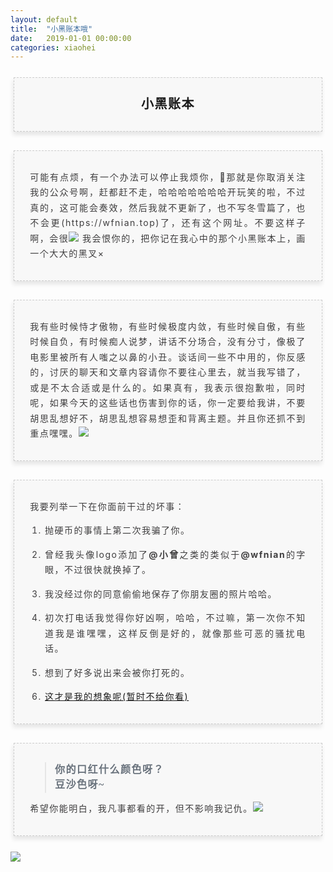 ```yaml
---
layout: default
title:  "小黑账本哦"
date:   2019-01-01 00:00:00
categories: xiaohei
---
```


<section class="_editor" style="margin: 20px 0px;">
    <section style="padding: 5px;box-sizing: border-box;">
        <section style="text-align: center;border-width: 1px;border-style: dashed;border-color: #cccccc;background: #f8f8f8;box-shadow: #e5e5e5 -1px 5px 7px;letter-spacing: 1.5px;padding: 1em;color: #3f3e3f;box-sizing: border-box;">
            <section style="text-align: justify;padding: 2px 0.8em;line-height: 1.75em;font-size: 14px;box-sizing: border-box;">
                <p style="text-align: center;">
                    <span style="font-family: 黑体, SimHei;"><strong><span style="color: #1a1a1a; font-size: 20px;">小黑账本</span></strong></span><span style="text-align: right;"></span>
                </p>
            </section>
        </section>
    </section>
</section>

<section class="_editor" style="margin: 20px 0px;">
    <section style="padding: 5px;box-sizing: border-box;">
        <section style="text-align: center;border-width: 1px;border-style: dashed;border-color: #cccccc;background: #f8f8f8;box-shadow: #e5e5e5 -1px 5px 7px;letter-spacing: 1.5px;padding: 1em;color: #3f3e3f;box-sizing: border-box;">
            <section style="text-align: justify;padding: 2px 0.8em;line-height: 1.75em;font-size: 14px;box-sizing: border-box;">
                <p>
                    可能有点烦，有一个办法可以停止我烦你，🤪那就是你取消关注我的公众号啊，赶都赶不走，哈哈哈哈哈哈哈开玩笑的啦，不过真的，这可能会奏效，然后我就不更新了，也不写冬雪篇了，也不会更(https://wfnian.top)了，还有这个网址。不要这样子啊，会很<img src="https://upload.cc/i1/2019/04/23/OKHyj7.jpg" /> 我会恨你的，把你记在我心中的那个小黑账本上，画一个大大的黑叉×
                </p>
            </section>
        </section>
    </section>
</section>
<section class="_editor" style="margin: 20px 0px;">
    <section style="padding: 5px;box-sizing: border-box;">
        <section style="text-align: center;border-width: 1px;border-style: dashed;border-color: #cccccc;background: #f8f8f8;box-shadow: #e5e5e5 -1px 5px 7px;letter-spacing: 1.5px;padding: 1em;color: #3f3e3f;box-sizing: border-box;">
            <section style="text-align: justify;padding: 2px 0.8em;line-height: 1.75em;font-size: 14px;box-sizing: border-box;">
                <p>
                    我有些时候恃才傲物，有些时候极度内敛，有些时候自傲，有些时候自负，有时候痴人说梦，讲话不分场合，没有分寸，像极了电影里被所有人嗤之以鼻的小丑。谈话间一些不中用的，你反感的，讨厌的聊天和文章内容请你不要往心里去，就当我写错了，或是不太合适或是什么的。如果真有，我表示很抱歉啦，同时呢，如果今天的这些话也伤害到你的话，你一定要给我讲，不要胡思乱想好不，胡思乱想容易想歪和背离主题。并且你还抓不到重点嘿嘿。<img src="https://upload.cc/i1/2019/04/23/OKHyj7.jpg" />
                </p>
            </section>
        </section>
    </section>
</section>
<section class="_editor" style="margin: 20px 0px;">
    <section class="tool-border">
        <section></section>
        <section></section>
        <section></section>
        <section></section>
    </section>
    <section style="padding: 5px;box-sizing: border-box;">
        <section style="text-align: center;border-width: 1px;border-style: dashed;border-color: #cccccc;background: #f8f8f8;box-shadow: #e5e5e5 -1px 5px 7px;letter-spacing: 1.5px;padding: 1em;color: #3f3e3f;box-sizing: border-box;">
            <section style="text-align: justify;padding: 2px 0.8em;line-height: 1.75em;font-size: 14px;box-sizing: border-box;">
                <p>
                    我要列举一下在你面前干过的坏事：
                </p>
                <ol class=" list-paddingleft-2" style="list-style-type: decimal;">
                    <li>
                        <p>
                            抛硬币的事情上第二次我骗了你。
                        </p>
                    </li>
                    <li>
                        <p>
                            曾经我头像logo添加了<strong>@小曾</strong>之类的类似于<strong>@wfnian</strong>的字眼，不过很快就换掉了。
                        </p>
                    </li>
                    <li>
                        <p>
                            我没经过你的同意偷偷地保存了你朋友圈的照片哈哈。
                        </p>
                    </li>
                    <li>
                        <p>
                            初次打电话我觉得你好凶啊，哈哈，不过嘛，第一次你不知道我是谁嘿嘿，这样反倒是好的，就像那些可恶的骚扰电话。
                        </p>
                    </li>
                    <li>
                        <p>
                            想到了好多说出来会被你打死的。
                        </p>
                    </li>
                    <li>
                        <p>
                            <a href="https://wfnian6.github.io/nihaowa.github.io" target="_blank">这才是我的想象呢(暂时不给你看)</a>
                        </p>
                    </li>
                </ol>
            </section>
        </section>
    </section>
</section>

<section class="_editor" style="margin: 20px 0px;">
    <section style="padding: 5px;box-sizing: border-box;">
        <section style="text-align: center;border-width: 1px;border-style: dashed;border-color: #cccccc;background: #f8f8f8;box-shadow: #e5e5e5 -1px 5px 7px;letter-spacing: 1.5px;padding: 1em;color: #3f3e3f;box-sizing: border-box;">
            <section style="text-align: justify;padding: 2px 0.8em;line-height: 1.75em;font-size: 14px;box-sizing: border-box;">
                <blockquote>
                    <p>
                        <strong><span style="font-family: 宋体, SimSun;"><span style="letter-spacing: 1.5px; text-align: justify; background-color: #f8f8f8; color: #6a737d; font-size: 16px;">你的口红什么颜色呀？</span><br style="letter-spacing: 1.5px; text-align: justify; white-space: normal; background-color: #f8f8f8; color: #6a737d; font-family: -apple-system, BlinkMacSystemFont, &quot;Segoe UI&quot;, Helvetica, Arial, sans-serif, &quot;Apple Color Emoji&quot;, &quot;Segoe UI Emoji&quot;, &quot;Segoe UI Symbol&quot;; font-size: 16px;"/><span style="letter-spacing: 1.5px; text-align: justify; background-color: #f8f8f8; color: #6a737d; font-size: 16px;">豆沙色呀~</span></span></strong>
                    </p>
                </blockquote>
                <p>
                    <span style="font-family: 宋体, SimSun;">希望你能明白，我凡事都看的开，但不影响我记仇。</span><img src="https://upload.cc/i1/2019/04/23/OKHyj7.jpg" />
                </p>
            </section>
        </section>
    </section>
</section>










<section style="max-width: 100%;vertical-align: middle;display: inline-block;box-sizing: border-box;">
    <img src="http://t.cn/Ai0JRQLU" style="vertical-align: middle;box-sizing: border-box;"/>
</section>

